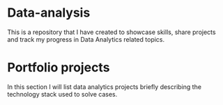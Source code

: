 # Data-analysis
This is a repository that I have created to showcase skills, share projects and track my progress in Data Analytics related topics.

# Portfolio projects
In this section I will list data analytics projects briefly describing the technology stack used to solve cases.

